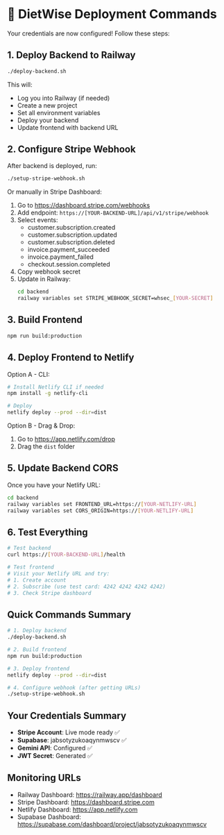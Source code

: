 # 🚀 DietWise Deployment Commands

Your credentials are now configured! Follow these steps:

## 1. Deploy Backend to Railway

```bash
./deploy-backend.sh
```

This will:
- Log you into Railway (if needed)
- Create a new project
- Set all environment variables
- Deploy your backend
- Update frontend with backend URL

## 2. Configure Stripe Webhook

After backend is deployed, run:

```bash
./setup-stripe-webhook.sh
```

Or manually in Stripe Dashboard:
1. Go to https://dashboard.stripe.com/webhooks
2. Add endpoint: `https://[YOUR-BACKEND-URL]/api/v1/stripe/webhook`
3. Select events:
   - customer.subscription.created
   - customer.subscription.updated
   - customer.subscription.deleted
   - invoice.payment_succeeded
   - invoice.payment_failed
   - checkout.session.completed
4. Copy webhook secret
5. Update in Railway:
   ```bash
   cd backend
   railway variables set STRIPE_WEBHOOK_SECRET=whsec_[YOUR-SECRET]
   ```

## 3. Build Frontend

```bash
npm run build:production
```

## 4. Deploy Frontend to Netlify

Option A - CLI:
```bash
# Install Netlify CLI if needed
npm install -g netlify-cli

# Deploy
netlify deploy --prod --dir=dist
```

Option B - Drag & Drop:
1. Go to https://app.netlify.com/drop
2. Drag the `dist` folder

## 5. Update Backend CORS

Once you have your Netlify URL:
```bash
cd backend
railway variables set FRONTEND_URL=https://[YOUR-NETLIFY-URL]
railway variables set CORS_ORIGIN=https://[YOUR-NETLIFY-URL]
```

## 6. Test Everything

```bash
# Test backend
curl https://[YOUR-BACKEND-URL]/health

# Test frontend
# Visit your Netlify URL and try:
# 1. Create account
# 2. Subscribe (use test card: 4242 4242 4242 4242)
# 3. Check Stripe dashboard
```

## Quick Commands Summary

```bash
# 1. Deploy backend
./deploy-backend.sh

# 2. Build frontend
npm run build:production

# 3. Deploy frontend
netlify deploy --prod --dir=dist

# 4. Configure webhook (after getting URLs)
./setup-stripe-webhook.sh
```

## Your Credentials Summary

- **Stripe Account**: Live mode ready ✅
- **Supabase**: jabsotyzukoaqynmwscv ✅
- **Gemini API**: Configured ✅
- **JWT Secret**: Generated ✅

## Monitoring URLs

- Railway Dashboard: https://railway.app/dashboard
- Stripe Dashboard: https://dashboard.stripe.com
- Netlify Dashboard: https://app.netlify.com
- Supabase Dashboard: https://supabase.com/dashboard/project/jabsotyzukoaqynmwscv
